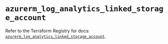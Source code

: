# `azurerm_log_analytics_linked_storage_account`

Refer to the Terraform Registry for docs: [`azurerm_log_analytics_linked_storage_account`](https://registry.terraform.io/providers/hashicorp/azurerm/4.46.0/docs/resources/log_analytics_linked_storage_account).
